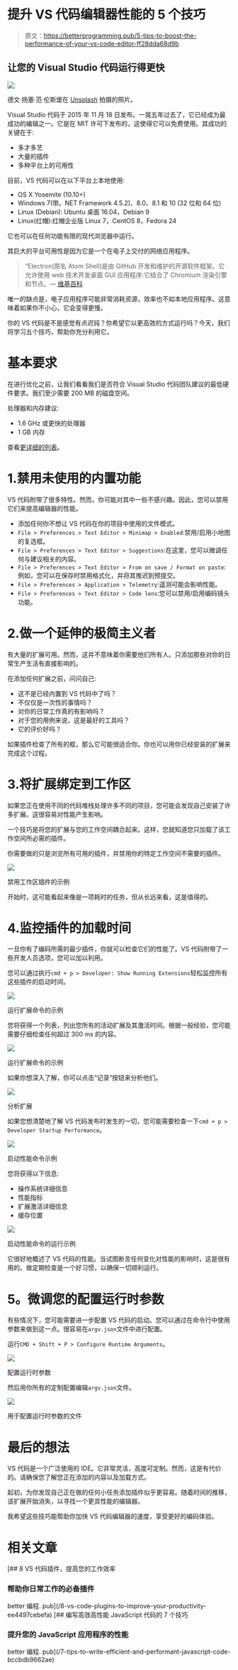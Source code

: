 # 提升 VS 代码编辑器性能的 5 个技巧

> 原文：<https://betterprogramming.pub/5-tips-to-boost-the-performance-of-your-vs-code-editor-ff28dda68d9b>

## 让您的 Visual Studio 代码运行得更快

![](img/ae6bee3aacd21ee9936ed4d267388899.png)

德文·扬塞·范·伦斯堡在 [Unsplash](https://unsplash.com?utm_source=medium&utm_medium=referral) 拍摄的照片。

Visual Studio 代码于 2015 年 11 月 18 日发布。一晃五年过去了，它已经成为最成功的编辑之一。它是在 MIT 许可下发布的，这使得它可以免费使用。其成功的关键在于:

*   多才多艺
*   大量的插件
*   多种平台上的可用性

目前，VS 代码可以在以下平台上本地使用:

*   OS X Yosemite (10.10+)
*   Windows 7(带。NET Framework 4.5.2)、8.0、8.1 和 10 (32 位和 64 位)
*   Linux (Debian): Ubuntu 桌面 16.04，Debian 9
*   Linux(红帽):红帽企业版 Linux 7，CentOS 8，Fedora 24

它也可以在任何功能有限的现代浏览器中运行。

其巨大的平台可用性是因为它是一个在电子上交付的网络应用程序。

> “Electron(原名 Atom Shell)是由 GitHub 开发和维护的开源软件框架。它允许使用 web 技术开发桌面 GUI 应用程序:它结合了 Chromium 渲染引擎和节点。— [维基百科](https://en.wikipedia.org/wiki/Electron_(software_framework))

唯一的缺点是，电子应用程序可能非常消耗资源，效率也不如本地应用程序。这意味着如果你不小心，它会变得更慢。

你的 VS 代码是不是感觉有点迟钝？你希望它以更高效的方式运行吗？今天，我们将学习五个技巧，帮助你充分利用它。

# 基本要求

在进行优化之前，让我们看看我们是否符合 Visual Studio 代码团队建议的最低硬件要求。我们至少需要 200 MB 的磁盘空间。

处理器和内存建议:

*   1.6 GHz 或更快的处理器
*   1 GB 内存

查看[更详细的列表](https://code.visualstudio.com/docs/supporting/requirements#_hardware)。

# 1.禁用未使用的内置功能

VS 代码附带了很多特性。然而，你可能对其中一些不感兴趣。因此，您可以禁用它们来提高编辑器的性能。

*   添加任何你不想让 VS 代码在你的项目中使用的文件模式。
*   `File > Preferences > Text Editor > Minimap > Enabled`:禁用/启用小地图的复选框。
*   `File > Preferences > Text Editor > Suggestions`:在这里，您可以微调任何与建议相关的内容。
*   `File > Preferences > Text Editor > From on save / Format on paste`:例如，您可以在保存时禁用格式化，并将其推迟到预提交。
*   `File > Preferences > Application > Telemetry`:遥测可能会影响性能。
*   `File > Preferences > Text Editor > Code lens`:您可以禁用/启用编码镜头功能。

# 2.做一个延伸的极简主义者

有大量的扩展可用。然而，这并不意味着你需要他们所有人。只添加那些对你的日常生产生活有直接影响的。

在添加任何扩展之前，问问自己:

*   这不是已经内置到 VS 代码中了吗？
*   不仅仅是一次性的事情吗？
*   对你的日常工作真的有影响吗？
*   对于您的用例来说，这是最好的工具吗？
*   它的评价好吗？

如果插件检查了所有的框，那么它可能很适合你。你也可以用你已经安装的扩展来完成这个过程。

# 3.将扩展绑定到工作区

如果您正在使用不同的代码堆栈处理许多不同的项目，您可能会发现自己安装了许多扩展。这很容易对性能产生影响。

一个技巧是将您的扩展与您的工作空间耦合起来。这样，您就知道您只加载了该工作空间所必需的插件。

你需要做的只是浏览所有可用的插件，并禁用你的特定工作空间不需要的插件。

![](img/70ed7f5f51055ac739de6a3ecad23889.png)

禁用工作区插件的示例

开始时，这可能看起来像是一项耗时的任务，但从长远来看，这是值得的。

# 4.监控插件的加载时间

一旦你有了编码所需的最少插件，你就可以检查它们的性能了。VS 代码附带了一些开发人员选项，您可以加以利用。

您可以通过执行`cmd + p > Developer: Show Running Extensions`轻松监控所有这些插件的启动时间。

![](img/91b36db7439c10924ebe90037ac02991.png)

运行扩展命令的示例

您将获得一个列表，列出您所有的活动扩展及其激活时间。根据一般经验，您可能需要仔细检查任何超过 300 ms 的内容。

![](img/4001012657caf9ead3848299d2ac0fc4.png)

运行扩展命令的示例

如果你想深入了解，你可以点击“记录”按钮来分析他们。

![](img/34ac809d78214c10e92719d3114c1aa5.png)

分析扩展

如果您想清楚地了解 VS 代码发布时发生的一切，您可能需要检查一下`cmd + p > Developer Startup Performance`。

![](img/511e94ba51730adbdcb192c7f94c40b3.png)

启动性能命令示例

您将获得以下信息:

*   操作系统详细信息
*   性能指标
*   扩展激活详细信息
*   缓存位置

![](img/9d8d5504d9d6c4554fa43d2ff9b1801c.png)

启动性能命令的运行示例

它很好地概述了 VS 代码的性能。当试图断言任何变化对性能的影响时，这是很有用的。做定期检查是一个好习惯，以确保一切顺利运行。

# **5。微调您的配置运行时参数**

有些情况下，您可能需要进一步配置 VS 代码的启动。您可以通过在命令行中使用参数来做到这一点。很容易在`argv.json`文件中进行配置。

运行`CMD + Shift + P > Configure Runtime Arguments`。

![](img/74fd6bccdd64694df60ff43538eb8fe2.png)

配置运行时参数

然后用你所有的定制配置编辑`argv.json`文件。

![](img/a777284b2211a71e80a120357c2fbf36.png)

用于配置运行时参数的文件

# 最后的想法

VS 代码是一个广泛使用的 IDE。它非常灵活，高度可定制。然而，这是有代价的。请确保您了解您正在添加的内容以及加载方式。

起初，为你发现自己正在做的任何小任务添加插件似乎更容易。随着时间的推移，该扩展开始消失，以寻找一个更具性能的编辑器。

我希望这些技巧能帮助你加快 VS 代码编辑器的速度，享受更好的编码体验。

# 相关文章

[](/8-vs-code-plugins-to-improve-your-productivity-ee4497cebefa) [## 8 VS 代码插件，提高您的工作效率

### 帮助你日常工作的必备插件

better 编程. pub](/8-vs-code-plugins-to-improve-your-productivity-ee4497cebefa) [](/7-tips-to-write-efficient-and-performant-javascript-code-bccbdb9662ae) [## 编写高效高性能 JavaScript 代码的 7 个技巧

### 提升您的 JavaScript 应用程序的性能

better 编程. pub](/7-tips-to-write-efficient-and-performant-javascript-code-bccbdb9662ae)